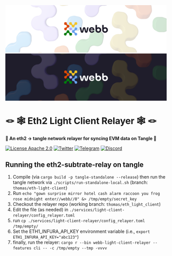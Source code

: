 <div align="center">
<a href="https://www.webb.tools/">
    
![Webb Logo](./assets/webb_banner_light.png#gh-light-mode-only)
![Webb Logo](./assets/webb_banner_dark.png#gh-dark-mode-only)
  </a>
  </div>
<h1 align="left"> 🪢 🕸️ Eth2 Light Client Relayer 🕸️ 🪢 </h1>
<p align="left">
    <strong>🚀 An eth2 -> tangle network relayer for syncing EVM data on Tangle 🚀</strong>
</p>

<div align="left" >

[![License Apache 2.0](https://img.shields.io/badge/License-Apache%202.0-blue.svg?style=flat-square)](https://opensource.org/licenses/Apache-2.0)
[![Twitter](https://img.shields.io/twitter/follow/webbprotocol.svg?style=flat-square&label=Twitter&color=1DA1F2)](https://twitter.com/webbprotocol)
[![Telegram](https://img.shields.io/badge/Telegram-gray?logo=telegram)](https://t.me/webbprotocol)
[![Discord](https://img.shields.io/discord/833784453251596298.svg?style=flat-square&label=Discord&logo=discord)](https://discord.gg/cv8EfJu3Tn)

</div>

## Running the eth2-subtrate-relay on tangle

1. Compile (via `cargo build -p tangle-standalone --release`) then run the tangle network via `./scripts/run-standalone-local.sh` (branch: `thomas/eth-light-client`)
2. Run `echo "gown surprise mirror hotel cash alarm raccoon you frog rose midnight enter//webb//0" &> /tmp/empty/secret_key`
4. Checkout the relayer repo (working branch: `thomas/eth_light_client`)
5. Edit the file (as needed) in `./services/light-client-relayer/config_relayer.toml`
6. run `cp ./services/light-client-relayer/config_relayer.toml /tmp/empty/`
7. Set the ETH1_INFURA_API_KEY environment variable (i.e., `export ETH1_INFURA_API_KEY="abc123"`)
8. finally, run the relayer: `cargo r --bin webb-light-client-relayer --features cli -- -c /tmp/empty --tmp -vvvv`
